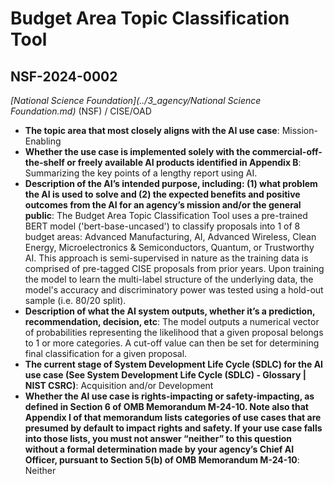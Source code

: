 # Budget Area Topic Classification Tool
## NSF-2024-0002
_[National Science Foundation](../3_agency/National Science Foundation.md)_ (NSF) / CISE/OAD


+ **The topic area that most closely aligns with the AI use case**: Mission-Enabling
+ **Whether the use case is implemented solely with the commercial-off-the-shelf or freely available AI products identified in Appendix B**: Summarizing the key points of a lengthy report using AI.
+ **Description of the AI’s intended purpose, including: (1) what problem the AI is used to solve and (2) the expected benefits and positive outcomes from the AI for an agency’s mission and/or the general public**: The Budget Area Topic Classification Tool uses a pre-trained BERT model ('bert-base-uncased') to classify proposals into 1 of 8 budget areas: Advanced Manufacturing, AI, Advanced Wireless, Clean Energy, Microelectronics & Semiconductors, Quantum, or Trustworthy AI. This approach is semi-supervised in nature as the training data is comprised of pre-tagged CISE proposals from prior years. Upon training the model to learn the multi-label structure of the underlying data, the model's accuracy and discriminatory power was tested using a hold-out sample (i.e. 80/20 split).
+ **Description of what the AI system outputs, whether it’s a prediction, recommendation, decision, etc**: The model outputs a numerical vector of probabilities representing the likelihood that a given proposal belongs to 1 or more categories. A cut-off value can then be set for determining final classification for a given proposal.
+ **The current stage of System Development Life Cycle (SDLC) for the AI use case (See System Development Life Cycle (SDLC) - Glossary | NIST CSRC)**: Acquisition and/or Development
+ **Whether the AI use case is rights-impacting or safety-impacting, as defined in Section 6 of OMB Memorandum M-24-10. Note also that Appendix I of that memorandum lists categories of use cases that are presumed by default to impact rights and safety. If your use case falls into those lists, you must not answer “neither” to this question without a formal determination made by your agency’s Chief AI Officer, pursuant to Section 5(b) of OMB Memorandum M-24-10**: Neither